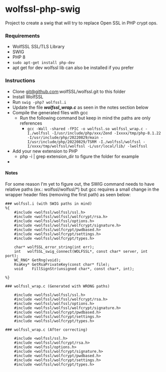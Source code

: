 # wolfssl-php-swig
Project to create a swig that will try to replace Open SSL in PHP crypt ops. 

### Requirements
- WolfSSL SSL/TLS Library
- SWIG
- PHP 8
- `sudo apt-get install php-dev`
- apt get for dev wolfssl lib can also be installed if you prefer


### Instructions

- Clone git@github.com:wolfSSL/wolfssl.git to this folder
- Install WolfSSL
- Run `swig -php7 wolfssl.i`
- Update the file _**wolfssl_wrap.c**_ as seen in the notes section below
- Compile the generated files with gcc
  - Run the following command but keep in mind the paths are only references
    - `gcc -Wall -shared -fPIC -o wolfssl.so wolfssl_wrap.c -I./wolfssl -I/usr/include/php/xxx/Zend -Ixxxx/tmp/php-8.1.22 -I/usr/include/php/20220829/main -I/usr/include/php/20220829/TSRM -I./wolfssl/wolfssl -I/xxxx/tmp/wolfssl/wolfssl -L/usr/local/lib/ -lwolfssl`
- Add your new extension to PHP
  - php -i | grep extension_dir to figure the folder for example
- 

#### Notes
For some reason I'm yet to figure out, the SWIG command needs to have relative paths (ex.: wolfssl/wolfssl/*) but gcc requires a small change in the wrapper header files (removing the first path) as seen below:
```
### wolfssl.i (with SWIG paths in mind) 
%{
    #include <wolfssl/wolfssl/ssl.h>
    #include <wolfssl/wolfssl/wolfcrypt/rsa.h>
    #include <wolfssl/wolfssl/options.h>
    #include <wolfssl/wolfssl/wolfcrypt/signature.h>
    #include <wolfssl/wolfcrypt/pwdbased.h>
    #include <wolfssl/wolfcrypt/settings.h>
    #include <wolfssl/wolfcrypt/types.h>

    char* wolfSSL_error_string(int err);
    int   wolfSSL_swig_connect(WOLFSSL*, const char* server, int port);
    WC_RNG* GetRng(void);
    RsaKey* GetRsaPrivateKey(const char* file);
    void    FillSignStr(unsigned char*, const char*, int);

%}

### wolfssl_wrap.c (Generated with WRONG paths)

    #include <wolfssl/wolfssl/ssl.h>
    #include <wolfssl/wolfssl/wolfcrypt/rsa.h>
    #include <wolfssl/wolfssl/options.h>
    #include <wolfssl/wolfssl/wolfcrypt/signature.h>
    #include <wolfssl/wolfcrypt/pwdbased.h>
    #include <wolfssl/wolfcrypt/settings.h>
    #include <wolfssl/wolfcrypt/types.h>

### wolfssl_wrap.c (After correcting)

    #include <wolfssl/ssl.h>
    #include <wolfssl/wolfcrypt/rsa.h>
    #include <wolfssl/options.h>
    #include <wolfssl/wolfcrypt/signature.h>
    #include <wolfssl/wolfcrypt/pwdbased.h>
    #include <wolfssl/wolfcrypt/settings.h>
    #include <wolfssl/wolfcrypt/types.h>

```